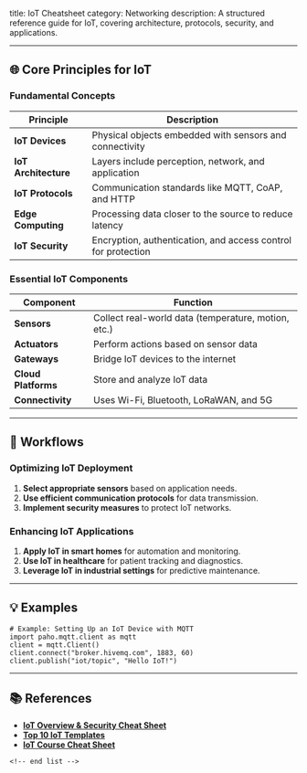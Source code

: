title: IoT Cheatsheet
category: Networking
description: A structured reference guide for IoT, covering architecture, protocols, security, and applications.

---

## 🌐 **Core Principles for IoT**

### **Fundamental Concepts**

| Principle                  | Description                                                   |
| -------------------------- | ------------------------------------------------------------- |
| **IoT Devices**      | Physical objects embedded with sensors and connectivity       |
| **IoT Architecture** | Layers include perception, network, and application           |
| **IoT Protocols**    | Communication standards like MQTT, CoAP, and HTTP             |
| **Edge Computing**   | Processing data closer to the source to reduce latency        |
| **IoT Security**     | Encryption, authentication, and access control for protection |

### **Essential IoT Components**

| Component                 | Function                                            |
| ------------------------- | --------------------------------------------------- |
| **Sensors**         | Collect real-world data (temperature, motion, etc.) |
| **Actuators**       | Perform actions based on sensor data                |
| **Gateways**        | Bridge IoT devices to the internet                  |
| **Cloud Platforms** | Store and analyze IoT data                          |
| **Connectivity**    | Uses Wi-Fi, Bluetooth, LoRaWAN, and 5G              |

---

## 🔄 **Workflows**

### **Optimizing IoT Deployment**

1. **Select appropriate sensors** based on application needs.
2. **Use efficient communication protocols** for data transmission.
3. **Implement security measures** to protect IoT networks.

### **Enhancing IoT Applications**

1. **Apply IoT in smart homes** for automation and monitoring.
2. **Use IoT in healthcare** for patient tracking and diagnostics.
3. **Leverage IoT in industrial settings** for predictive maintenance.

---

## 💡 **Examples**

```plaintext
# Example: Setting Up an IoT Device with MQTT
import paho.mqtt.client as mqtt  
client = mqtt.Client()  
client.connect("broker.hivemq.com", 1883, 60)  
client.publish("iot/topic", "Hello IoT!")  
```

---

## 📚 **References**

- **[IoT Overview &amp; Security Cheat Sheet](https://cheatography.com/davelee/cheat-sheets/internet-of-things-iot-overview-and-security/)**
- **[Top 10 IoT Templates](https://www.slideteam.net/blog/top-10-iot-templates-with-samples-and-examples)**
- **[IoT Course Cheat Sheet](https://cheatography.com/anahit/cheat-sheets/iot-course/)**

```
<!-- end list -->
```